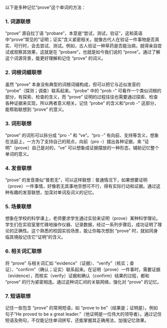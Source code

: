 以下是多种记忆“prove”这个单词的方法：

### 1. 词源联想
“prove” 源自拉丁语 “probare”，本意是“尝试，测试，验证”，这和英语中“prove”常见的“证明；证实”含义紧密相关。就像古代人在验证一件事物是否真实、可行时，会去尝试、测试。例如，古人验证一种草药是否能治病，就得亲自尝试或观察其效果，这就是在 “probare”，也就是如今我们说的 “prove”。通过了解这个词源背景，能更好理解和记住 “prove” 的词义。

### 2. 词根词缀联想
虽然 “prove” 本身没有典型的词根词缀构成，但可以把它与近似发音的 “probe”（探测；调查）联系起来。“probe” 中的 “prob -” 可看作一个类似词根的部分，有探索、检查的含义，而 “prove” 证明的过程往往也需要通过探索、检查各种证据来实现，所以两者意义相关。记住 “probe” 的含义和“prob -” 这部分，能帮助联想到 “prove” 的意义。

### 3. 词形联想
“prove” 的词形可以拆分成 “pro -” 和 “ve”。“pro -” 有向前、支持等含义，想象在法庭上，一方为了支持自己的观点，向前（pro -）摆出各种证据，来 “证明”（prove）自己是对的，“ve” 可以想象成证据摆放的一种形态，辅助记忆整个单词的意义。

### 4. 发音联想
“prove” 的发音类似“普若无”，可以这样联想：普通情况下，如果想要证明（prove）一件事情，好像若无其事地空想可不行，得有实际行动和证据。通过这种有趣的发音联想，加深对单词及词义的记忆。

### 5. 场景联想
想象在学校的科学课上，老师要求学生通过实验来证明（prove）某种科学理论。学生们在实验室里忙碌地操作仪器、记录数据，经过一系列步骤后，成功证明了理论的正确性。这个熟悉的校园实验场景，能让你每次想到 “prove” 时，就如同身临其境般记住它“证明”的含义。

### 6. 相关词汇联想
将 “prove” 与相关词汇如 “evidence”（证据）、“verify”（核实；查证）、“confirm”（确认；证实）联系起来。在证明（prove）一件事时，需要证据（evidence），而核实（verify）证据和确认（confirm）结果的过程，都和 “prove” 的行为紧密相连。通过这种词汇间的关联网络，强化对 “prove” 的记忆。

### 7. 短语联想
记住一些包含 “prove” 的常用短语，如 “prove to be”（结果是；证明是）。例如句子“He proved to be a great leader.”（他证明是一位伟大的领导者）。通过记住短语及例句，不仅能记住单词拼写，还能掌握其正确用法，加强记忆效果。 